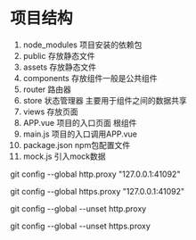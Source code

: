 # 项目结构
  1. node_modules 项目安装的依赖包
  2. public 存放静态文件
  3. assets 存放静态文件
  4. components  存放组件一般是公共组件
  5. router 路由器
  6. store 状态管理器 主要用于组件之间的数据共享
  7. views 存放页面
  8. APP.vue 项目的入口页面 根组件
  9. main.js 项目的入口调用APP.vue
  10. package.json  npm包配置文件
  11. mock.js 引入mock数据


git config --global http.proxy "127.0.0.1:41092"

git config --global https.proxy "127.0.0.1:41092"


git config --global --unset http.proxy
 
git config --global --unset https.proxy
